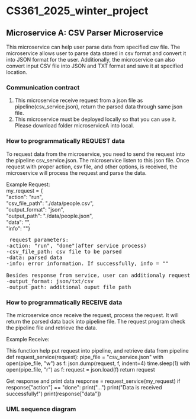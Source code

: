 # CS361_2025_winter_project

## Microservice A: CSV Parser Microservice
This microservice can help user parse data from specified csv file. The microservice allows user to parse data stored in csv format and convert it into JSON format for the user. 
Additionally, the microservice can also convert input CSV file into JSON and TXT format and save it at specified location.

### Communication contract
1. This microservice receive request from a json file as pipeline(csv_service.json), return the parsed data through same json file.
2. This microservice must be deployed locally so that you can use it. Please download folder microserviceA into local.

### How to programmatically REQUEST data
To request data from the microservice, you need to send the request into the pipeline csv_service.json. The microservice listen to this json
file. Once request with proper action, csv file, and other options, is received, the microservice will process the request and parse the data.

Example Request: <br />
my_request = { <br />
        "action": "run",<br />
        "csv_file_path": "./data/people.csv",<br />
        "output_format": "json",<br />
        "output_path": "./data/people.json",<br />
        "data": "",<br />
        "info": ""}<br />

<pre>
 request parameters: 
-action: "run", "done"(after service process)
-csv_file_path: csv file to be parsed
-data: parsed data
-info: error information. If successfully, info = ""

Besides response from service, user can additionaly request the parsed data is writen into json/txt/csv file
-output_format: json/txt/csv
-output_path: additional ouput file path       
</pre>        



### How to programmatically RECEIVE data
The microservice once receive the request, process the request. It will return the parsed data back into pipeline file.
The request program check the pipeline file and retrieve the data.

Example Receive:

This function help put request into pipeline, and retrieve data from pipeline
def request_service(request):
    pipe_file = "csv_service.json"
    with open(pipe_file, "w") as f:
        json.dump(request, f, indent=4)
    time.sleep(1)
    with open(pipe_file, "r") as f:
        request = json.load(f) 
    return request

Get response and print data
response = request_service(my_request)
if response["action"] == "done":
    print("...")
    print("Data is received successfully!")
    print(response["data"])




### UML sequence diagram
